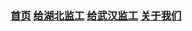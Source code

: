 


<!-- <a href="./" class="btn">首页</a> <a href="./hubei" class="btn">给湖北监工</a> <a href="./wuhan" class="btn">给武汉监工</a> -->

### [首页](./) [给湖北监工](./hubei) [给武汉监工](./wuhan) [关于我们](./ABOUTUS)




<!-- [免责声明](#免责声明) -->
<!--
[项目贡献](./CONTRIBUTE) [联系我们](https://weileizeng.com/news/1992/06/29/contact/)
[疫情导航](http://nav.werty.cn/)
[武汉2020](https://wuhan2020.github.io/zh-cn/index.html)
-->




